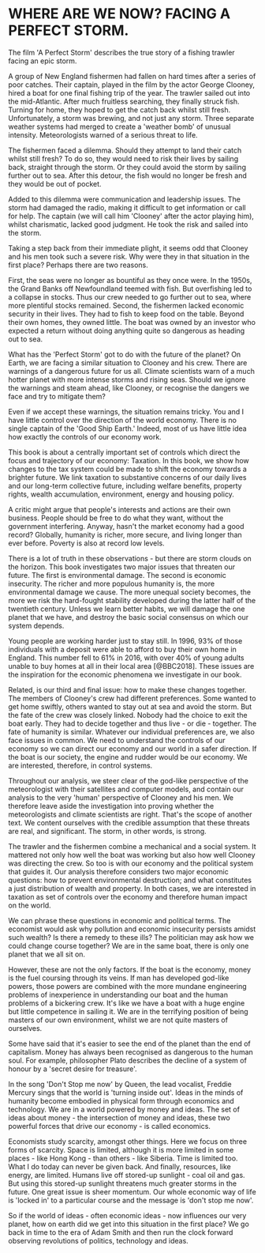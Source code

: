 # WHERE ARE WE NOW? FACING A PERFECT STORM.

The film 'A Perfect Storm' describes the true story of a fishing trawler facing an epic storm. 

A group of New England fishermen had fallen on hard times after a series of poor catches. Their captain, played in the film by the actor George Clooney, hired a boat for one final fishing trip of the year. The trawler sailed out into the mid-Atlantic. After much fruitless searching, they finally struck fish. Turning for home, they hoped to get the catch back whilst still fresh. Unfortunately, a storm was brewing, and not just any storm. Three separate weather systems had merged to create a 'weather bomb' of unusual intensity. Meteorologists warned of a serious threat to life.  

The fishermen faced a dilemma. Should they attempt to land their catch whilst still fresh? To do so, they would need to risk their lives by sailing back, straight through the storm. Or they could avoid the storm by sailing further out to sea. After this detour, the fish would no longer be fresh and they would be out of pocket.

Added to this dilemma were communication and leadership issues. The storm had damaged the radio, making it difficult to get information or call for help. The captain (we will call him 'Clooney' after the actor playing him), whilst charismatic, lacked good judgment. He took the risk and sailed into the storm.

Taking a step back from their immediate plight, it seems odd that Clooney and his men took such a severe risk. Why were they in that situation in the first place? Perhaps there are two reasons.

First, the seas were no longer as bountiful as they once were. In the 1950s, the Grand Banks off Newfoundland teemed with fish. But overfishing led to a collapse in stocks. Thus our crew needed to go further out to sea, where more plentiful stocks remained. Second, the fishermen lacked economic security in their lives. They had to fish to keep food on the table. Beyond their own homes, they owned little. The boat was owned by an investor who expected a return without doing anything quite so dangerous as heading out to sea.

What has the 'Perfect Storm' got to do with the future of the planet? On Earth, we are facing a similar situation to Clooney and his crew. There are warnings of a dangerous future for us all. Climate scientists warn of a much hotter planet with more intense storms and rising seas. Should we ignore the warnings and steam ahead, like Clooney, or recognise the dangers we face and try to mitigate them?

Even if we accept these warnings, the situation remains tricky. You and I have little control over the direction of the world economy. There is no single captain of the 'Good Ship Earth.' Indeed, most of us have little idea how  exactly the controls of our economy work. 

This book is about a centrally important set of controls which direct the focus and trajectory of our economy: Taxation. In this book, we show how changes to the tax system could be made to shift the economy towards a brighter future. We link taxation to substantive concerns of our daily lives and our long-term collective future, including welfare benefits, property rights, wealth accumulation, environment, energy and housing policy.

A critic might argue that people's interests and actions are their own business. People should be free to do what they want, without the government interfering. Anyway, hasn't the market economy had a good record? Globally, humanity is richer, more secure, and living longer than ever before. Poverty is also at record low levels. 

There is a lot of truth in these observations - but there are storm clouds on the horizon. This book investigates two major issues that threaten our future. The first is environmental damage. The second is economic insecurity. The richer and more populous humanity is, the more environmental damage we cause. The more unequal society becomes, the more we risk the hard-fought stability developed during the latter half of the twentieth century. Unless we learn better habits, we will damage the one planet that we have, and destroy the basic social consensus on which our system depends.  

Young people are working harder just to stay still. In 1996, 93% of those individuals with a deposit were able to afford to buy their own home in England. This number fell to 61% in 2016, with over 40% of young adults unable to buy homes at all in their local area [@BBC2018]. These issues are the inspiration for the economic phenomena we investigate in our book.


Related, is our third and final issue: how to make these changes together. The members of Clooney's crew had different preferences. Some wanted to get home swiftly, others wanted to stay out at sea and avoid the storm. But the fate of the crew was closely linked. Nobody had the choice to exit the boat early. They had to decide together and thus live - or die - together. The fate of humanity is similar. Whatever our individual preferences are, we also face issues in common. We need to understand the controls of our economy so we can direct our economy and our world in a safer direction. If the boat is our society, the engine and rudder would be our economy. We are interested, therefore, in  control systems. 


Throughout our analysis, we steer clear of the god-like perspective of the meteorologist with their satellites and computer models, and contain our analysis to the very 'human' perspective of Clooney and his men. We therefore leave aside the investigation into proving whether the meteorologists and climate scientists are right. That's the scope of another text. We content ourselves with the credible assumption that these threats are real, and significant. The storm, in other words, is strong. 

The trawler and the fishermen combine a mechanical and a social system. It mattered not only how well the boat was working but also how well Clooney was directing the crew. So too is with our economy and the political system that guides it. Our analysis therefore considers two major economic questions: how to prevent environmental destruction; and what constitutes a just distribution of wealth and property. In both cases, we are interested in taxation as set of controls over the economy and therefore human impact on the world.

We can phrase these questions in economic and political terms. The economist would ask why pollution and economic insecurity persists amidst such wealth? Is there a remedy to these ills? The politician may ask how we could change course together? We are in the same boat, there is only one planet that we all sit on.

However, these are not the only factors. If the boat is the economy, money is the fuel coursing through its veins. If man has developed god-like powers, those powers are combined with the more mundane engineering problems of inexperience in understanding our boat and the human problems of a bickering crew. It's like we have a boat with a huge engine but little competence in sailing it. We are in the terrifying position of being masters of our own environment, whilst we are not quite masters of ourselves. 


Some have said that it's easier to see the end of the planet than the end of capitalism. Money has always been recognised as dangerous to the human soul. For example, philosopher Plato describes the decline of a system of honour by a 'secret desire for treasure'.

In the song 'Don't Stop me now' by Queen, the lead vocalist, Freddie Mercury sings that the world is 'turning inside out'. Ideas in the minds of humanity become embodied in physical form through economics and technology. We are in a world powered by money and ideas. The set of ideas about money - the intersection of money and ideas, these two powerful forces that drive our economy - is called economics.

Economists study scarcity, amongst other things. Here we focus on three forms of scarcity. Space is limited, although it is more limited in some places - like Hong Kong - than others - like Siberia. Time is limited too. What I do today can never be given back. And finally, resources, like energy, are limited. Humans live off stored-up sunlight - coal oil and gas. But using this stored-up sunlight threatens much greater storms in the future. One great issue is sheer momentum. Our whole economic way of life is 'locked in' to a particular course and the message is 'don't stop me now'.

So if the world of ideas - often economic ideas - now influences our very planet, how on earth did we get into this situation in the first place? We go back in time to the era of Adam Smith and then run the clock forward observing revolutions of politics, technology and ideas.
